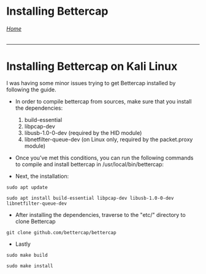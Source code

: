 # Installing Bettercap

###### [Home](https://eduardo-granados.github.io/)

---

# Installing Bettercap on Kali Linux


I was having some minor issues trying to get Bettercap installed by following the guide.

- In order to compile bettercap from sources, make sure that you install the dependencies:

    1. build-essential
    2. libpcap-dev
    3. libusb-1.0-0-dev (required by the HID module)
    4. libnetfilter-queue-dev (on Linux only, required by the packet.proxy module)

- Once you’ve met this conditions, you can run the following commands to compile and install bettercap in /usr/local/bin/bettercap:

- Next, the installation:

`sudo apt update`

`sudo apt install build-essential libpcap-dev libusb-1.0-0-dev libnetfilter-queue-dev`

- After installing the dependencies, traverse to the "etc/" directory to clone Bettercap

`git clone github.com/bettercap/bettercap`

- Lastly

`sudo make build`

`sudo make install`